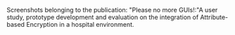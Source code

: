Screenshots belonging to the publication:
"Please no more GUIs!:"A user study, prototype development and evaluation on the integration of Attribute-based Encryption in a hospital environment. 

